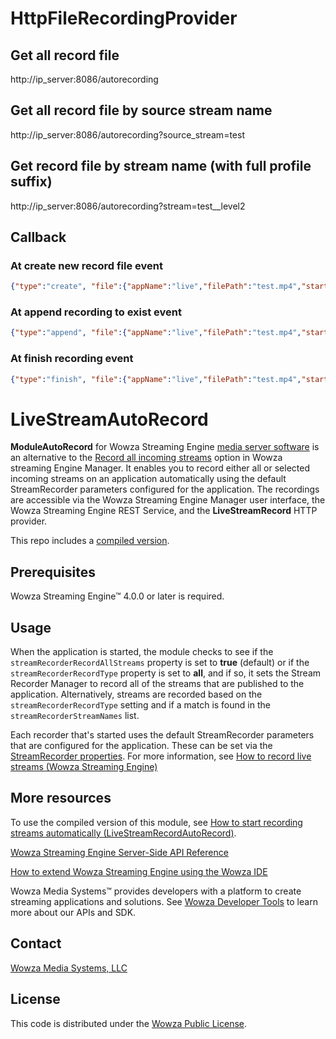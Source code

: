 # HttpFileRecordingProvider

## Get all record file
http://ip_server:8086/autorecording

## Get all record file by source stream name
http://ip_server:8086/autorecording?source_stream=test

## Get record file by stream name (with full profile suffix)
http://ip_server:8086/autorecording?stream=test__level2

## Callback

### At create new record file event
```json
{"type":"create", "file":{"appName":"live","filePath":"test.mp4","startTime":"2021-06-25-18.06.23.091","id":1,"endTime":"","fileSizeByte":0,"error":null,"uuid":null,"streamName":"test","fileDurationMillisecond":0,"appInstanceName":"_definst_","status":"RECORDING"}}
```

### At append recording to exist event
```json
{"type":"append", "file":{"appName":"live","filePath":"test.mp4","startTime":"2021-06-25-18.06.23.091","id":1,"endTime":"2021-06-25-18.06.24.091","fileSizeByte":4000,"error":null,"uuid":null,"streamName":"test","fileDurationMillisecond":1000,"appInstanceName":"_definst_","status":"RECORDING"}}
```

### At finish recording event
```json
{"type":"finish", "file":{"appName":"live","filePath":"test.mp4","startTime":"2021-06-25-18.06.23.091","id":1,"endTime":"2021-06-25-18.06.25.091","fileSizeByte":8000,"error":null,"uuid":null,"streamName":"test","fileDurationMillisecond":2000,"appInstanceName":"_definst_","status":"SUCCESS"}}
```

# LiveStreamAutoRecord
**ModuleAutoRecord** for Wowza Streaming Engine [media server software](https://www.wowza.com/products/streaming-engine) is an alternative to the [Record all incoming streams](https://www.wowza.com/docs/how-to-record-live-streams-wowza-streaming-engine) option in Wowza streaming Engine Manager. It enables you to record either all or selected incoming streams on an application automatically using the default StreamRecorder parameters configured for the application. The recordings are accessible via the Wowza Streaming Engine Manager user interface, the Wowza Streaming Engine REST Service, and the **LiveStreamRecord** HTTP provider.

This repo includes a [compiled version](/lib/wse-plugin-autorecord.jar).

## Prerequisites
Wowza Streaming Engine™ 4.0.0 or later is required.

## Usage
When the application is started, the module checks to see if the `streamRecorderRecordAllStreams` property is set to **true** (default) or if the `streamRecorderRecordType` property is set to **all**, and if so, it sets the Stream Recorder Manager to record all of the streams that are published to the application. Alternatively, streams are recorded based on the `streamRecorderRecordType` setting and if a match is found in the `streamRecorderStreamNames` list.

Each recorder that's started uses the default StreamRecorder parameters that are configured for the application. These can be set via the [StreamRecorder properties](https://www.wowza.com/docs/how-to-record-live-streams-wowza-streaming-engine#livestreamrecordproperties). For more information, see [How to record live streams (Wowza Streaming Engine)](https://www.wowza.com/docs/how-to-record-live-streams-wowza-streaming-engine)

## More resources
To use the compiled version of this module, see [How to start recording streams automatically (LiveStreamRecordAutoRecord)](https://www.wowza.com/docs/how-to-start-recording-streams-automatically-livestreamrecordautorecord).

[Wowza Streaming Engine Server-Side API Reference](https://www.wowza.com/resources/serverapi/)

[How to extend Wowza Streaming Engine using the Wowza IDE](https://www.wowza.com/docs/how-to-extend-wowza-streaming-engine-using-the-wowza-ide)

Wowza Media Systems™ provides developers with a platform to create streaming applications and solutions. See [Wowza Developer Tools](https://www.wowza.com/developer) to learn more about our APIs and SDK.

## Contact
[Wowza Media Systems, LLC](https://www.wowza.com/contact)

## License
This code is distributed under the [Wowza Public License](/LICENSE.txt).
